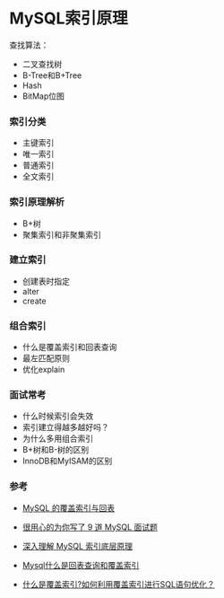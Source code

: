 # MySQL索引原理

查找算法：

- 二叉查找树
- B-Tree和B+Tree
- Hash
- BitMap位图

### 索引分类

- 主键索引
- 唯一索引
- 普通索引
- 全文索引

### 索引原理解析

- B+树
- 聚集索引和非聚集索引

### 建立索引

- 创建表时指定
- alter
- create

### 组合索引

- 什么是覆盖索引和回表查询
- 最左匹配原则
- 优化explain

### 面试常考

- 什么时候索引会失效
- 索引建立得越多越好吗？
- 为什么多用组合索引
- B+树和B-树的区别
- InnoDB和MyISAM的区别

 

### 参考

- [MySQL 的覆盖索引与回表](https://zhuanlan.zhihu.com/p/107125866)

- [很用心的为你写了 9 道 MySQL 面试题](https://mp.weixin.qq.com/s/RohdwFtM9Z_xRA2xGLA4pA)

- [深入理解 MySQL 索引底层原理](https://mp.weixin.qq.com/s/qHJiTjpvDikFcdl9SRL97Q)

- [Mysql什么是回表查询和覆盖索引](https://www.cnblogs.com/ghoster/p/12510691.html)

- [什么是覆盖索引?如何利用覆盖索引进行SQL语句优化？](https://blog.csdn.net/qq_15037231/article/details/87891683)